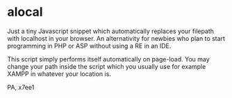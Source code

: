 # alocal
Just a tiny Javascript snippet which automatically replaces your filepath with localhost in your browser.
An alternativity for newbies who plan to start programming in PHP or ASP without using a RE in an IDE.

This script simply performs itself automatically on page-load. You may change your path inside the script which you usually use for example XAMPP in whatever your location is.

PA, x7ee1




